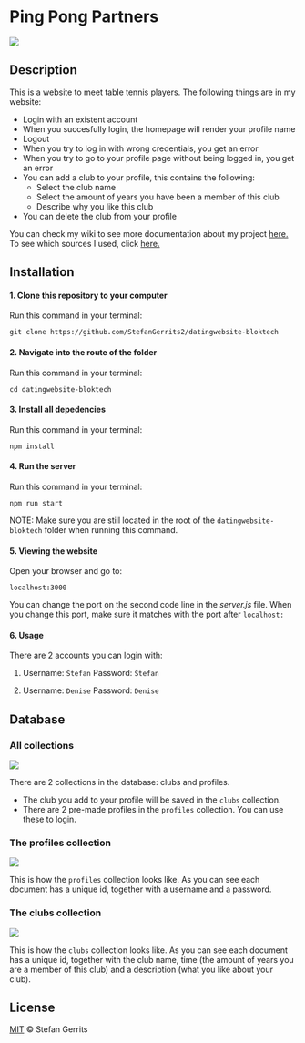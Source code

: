 # Ping Pong Partners 

![](http://i66.tinypic.com/2i77rr8.jpg)

## Description

This is a website to meet table tennis players. The following things are in my website:

* Login with an existent account
* When you succesfully login, the homepage will render your profile name
* Logout
* When you try to log in with wrong credentials, you get an error
* When you try to go to your profile page without being logged in, you get an error
* You can add a club to your profile, this contains the following:
  * Select the club name
  * Select the amount of years you have been a member of this club
  * Describe why you like this club
* You can delete the club from your profile

You can check my wiki to see more documentation about my project [here.](https://github.com/StefanGerrits2/datingwebsite-bloktech/wiki)
To see which sources I used, click [here.](https://github.com/StefanGerrits2/datingwebsite-bloktech/wiki/2.1-Sources-used)

## Installation

#### 1. Clone this repository to your computer
Run this command in your terminal:

```
git clone https://github.com/StefanGerrits2/datingwebsite-bloktech
```

#### 2. Navigate into the route of the folder
Run this command in your terminal:

```
cd datingwebsite-bloktech
```

#### 3. Install all depedencies
Run this command in your terminal:

```
npm install
```

#### 4. Run the server
Run this command in your terminal:

```
npm run start
```

NOTE: Make sure you are still located in the root of the `datingwebsite-bloktech` folder when running this command.

#### 5. Viewing the website
Open your browser and go to:

`localhost:3000`

You can change the port on the second code line in the *server.js* file. When you change this port, make sure it matches with the port after `localhost:`

#### 6. Usage

There are 2 accounts you can login with:

1. Username: `Stefan`
Password: `Stefan`

2. Username: `Denise`
Password: `Denise`

## Database

### All collections

![](https://imgshare.io/images/2019/03/31/Mongo139a01dc91292ce8f.jpg)

There are 2 collections in the database: clubs and profiles. 
* The club you add to your profile will be saved in the `clubs` collection.
* There are 2 pre-made profiles in the `profiles` collection. You can use these to login.

### The profiles collection
![](https://imgshare.io/images/2019/03/31/Mongo2.jpg)

This is how the `profiles` collection looks like. As you can see each document has a unique id, together with a username and a password.

### The clubs collection
![](https://imgshare.io/images/2019/03/31/Mongo3.jpg)

This is how the `clubs` collection looks like. As you can see each document has a unique id, together with the club name, time (the amount of years you are a member of this club) and a description (what you like about your club).

## License

[MIT](https://github.com/StefanGerrits2/datingwebsite-bloktech/blob/master/LICENSE.txt) © Stefan Gerrits
